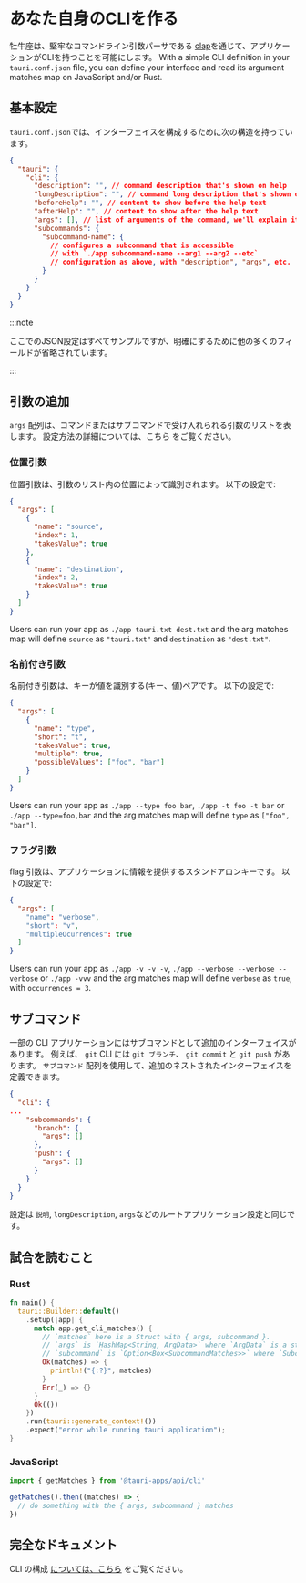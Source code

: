 # あなた自身のCLIを作る

牡牛座は、堅牢なコマンドライン引数パーサである [clap](https://github.com/clap-rs/clap)を通じて、アプリケーションがCLIを持つことを可能にします。 With a simple CLI definition in your `tauri.conf.json` file, you can define your interface and read its argument matches map on JavaScript and/or Rust.

## 基本設定

`tauri.conf.json`では、インターフェイスを構成するために次の構造を持っています。

```json title=src-tauri/tauri.conf.json
{
  "tauri": {
    "cli": {
      "description": "", // command description that's shown on help
      "longDescription": "", // command long description that's shown on help
      "beforeHelp": "", // content to show before the help text
      "afterHelp": "", // content to show after the help text
      "args": [], // list of arguments of the command, we'll explain it later
      "subcommands": {
        "subcommand-name": {
          // configures a subcommand that is accessible
          // with `./app subcommand-name --arg1 --arg2 --etc`
          // configuration as above, with "description", "args", etc.
        }
      }
    }
  }
}
```

:::note

ここでのJSON設定はすべてサンプルですが、明確にするために他の多くのフィールドが省略されています。

:::

## 引数の追加

`args` 配列は、コマンドまたはサブコマンドで受け入れられる引数のリストを表します。 設定方法の詳細については、こちら [][tauri config] をご覧ください。

### 位置引数

位置引数は、引数のリスト内の位置によって識別されます。 以下の設定で:

```json tauri.conf.json
{
  "args": [
    {
      "name": "source",
      "index": 1,
      "takesValue": true
    },
    {
      "name": "destination",
      "index": 2,
      "takesValue": true
    }
  ]
}
```

Users can run your app as `./app tauri.txt dest.txt` and the arg matches map will define `source` as `"tauri.txt"` and `destination` as `"dest.txt"`.

### 名前付き引数

名前付き引数は、キーが値を識別する(キー、値)ペアです。 以下の設定で:

```json tauri.conf.json
{
  "args": [
    {
      "name": "type",
      "short": "t",
      "takesValue": true,
      "multiple": true,
      "possibleValues": ["foo", "bar"]
    }
  ]
}
```

Users can run your app as `./app --type foo bar`, `./app -t foo -t bar` or `./app --type=foo,bar` and the arg matches map will define `type` as `["foo", "bar"]`.

### フラグ引数

flag 引数は、アプリケーションに情報を提供するスタンドアロンキーです。 以下の設定で:

```json tauri.conf.json
{
  "args": [
    "name": "verbose",
    "short": "v",
    "multipleOcurrences": true
  ]
}
```

Users can run your app as `./app -v -v -v`, `./app --verbose --verbose --verbose` or `./app -vvv` and the arg matches map will define `verbose` as `true`, with `occurrences = 3`.

## サブコマンド

一部の CLI アプリケーションにはサブコマンドとして追加のインターフェイスがあります。 例えば、 `git` CLI には `git ブランチ`、 `git commit` と `git push` があります。 `サブコマンド` 配列を使用して、追加のネストされたインターフェイスを定義できます。

```json tauri.conf.json
{
  "cli": {
...
    "subcommands": {
      "branch": {
        "args": []
      },
      "push": {
        "args": []
      }
    }
  }
}
```

設定は `説明`, `longDescription`, `args`などのルートアプリケーション設定と同じです。

## 試合を読むこと

### Rust

```rust
fn main() {
  tauri::Builder::default()
    .setup(|app| {
      match app.get_cli_matches() {
        // `matches` here is a Struct with { args, subcommand }.
        // `args` is `HashMap<String, ArgData>` where `ArgData` is a struct with { value, occurrences }.
        // `subcommand` is `Option<Box<SubcommandMatches>>` where `SubcommandMatches` is a struct with { name, matches }.
        Ok(matches) => {
          println!("{:?}", matches)
        }
        Err(_) => {}
      }
      Ok(())
    })
    .run(tauri::generate_context!())
    .expect("error while running tauri application");
}
```

### JavaScript

```js
import { getMatches } from '@tauri-apps/api/cli'

getMatches().then((matches) => {
  // do something with the { args, subcommand } matches
})
```

## 完全なドキュメント

CLI の構成 [については、こちら][tauri config] をご覧ください。

[tauri config]: ../../api/config.md#tauri

[tauri config]: ../../api/config.md#tauri

[tauri config]: ../../api/config.md#tauri
